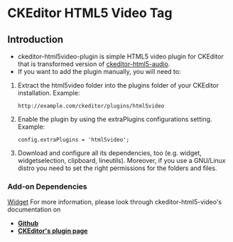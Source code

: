 # CKEditor HTML5 Video Tag

## Introduction
- ckeditor-html5video-plugin is simple HTML5 video plugin for CKEditor that is transformed version of [ckeditor-html5-audio](https://github.com/iametza/ckeditor-html5-audio).
- If you want to add the plugin manually, you will need to:
1. Extract the html5video folder into the plugins folder of your CKEditor installation. Example:
    ```
    http://example.com/ckeditor/plugins/html5video
    ```
2. Enable the plugin by using the extraPlugins configurations setting. Example:
    ```
    config.extraPlugins = 'html5video';
    ```
3. Download and configure all its dependencies, too (e.g. widget, widgetselection, clipboard, lineutils). Moreover, if you use a GNU/Linux distro you need to set the right permissions for the folders and files.

### Add-on Dependencies
[Widget](http://ckeditor.com/addon/widget)
For more information, please look through ckeditor-html5-video's documentation on
* **[Github](https://github.com/bahriddin/ckeditor-html5-video)**
* **[CKEditor's plugin page](http://ckeditor.com/addon/html5video)**
